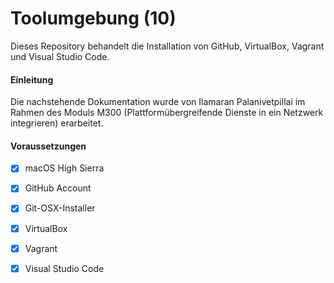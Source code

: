 Toolumgebung (10)
======

Dieses Repository behandelt die Installation von GitHub, VirtualBox, Vagrant und Visual Studio Code.

#### Einleitung

Die nachstehende Dokumentation wurde von Ilamaran Palanivetpillai im Rahmen des Moduls M300 (Plattformübergreifende Dienste in ein Netzwerk integrieren) erarbeitet.

#### Voraussetzungen

* [X] macOS High Sierra
* [X] GitHub Account
* [X] Git-OSX-Installer
* [X] VirtualBox
* [X] Vagrant
* [X] Visual Studio Code

